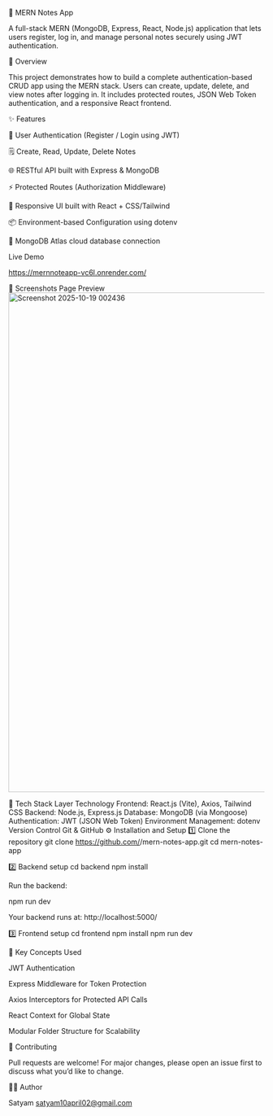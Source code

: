 📝 MERN Notes App

A full-stack MERN (MongoDB, Express, React, Node.js) application that lets users register, log in, and manage personal notes securely using JWT authentication.

🚀 Overview

This project demonstrates how to build a complete authentication-based CRUD app using the MERN stack.
Users can create, update, delete, and view notes after logging in.
It includes protected routes, JSON Web Token authentication, and a responsive React frontend.

✨ Features

🔐 User Authentication (Register / Login using JWT)

🗒️ Create, Read, Update, Delete Notes

🌐 RESTful API built with Express & MongoDB

⚡ Protected Routes (Authorization Middleware)

🎨 Responsive UI built with React + CSS/Tailwind

📦 Environment-based Configuration using dotenv

💾 MongoDB Atlas cloud database connection

Live Demo

https://mernnoteapp-vc6l.onrender.com/

📸 Screenshots 
Page	Preview
<img width="1898" height="982" alt="Screenshot 2025-10-19 002436" src="https://github.com/user-attachments/assets/9c0d6d91-bac5-440b-a6b0-99e1e7e9454c" />


🧩 Tech Stack
Layer	Technology
Frontend:	React.js (Vite), Axios, Tailwind CSS
Backend:	Node.js, Express.js
Database:	MongoDB (via Mongoose)
Authentication:	JWT (JSON Web Token)
Environment Management:	dotenv
Version Control	Git & GitHub
⚙️ Installation and Setup
1️⃣ Clone the repository
git clone https://github.com/<your-username>/mern-notes-app.git
cd mern-notes-app

2️⃣ Backend setup
cd backend
npm install

Run the backend:

npm run dev

Your backend runs at: http://localhost:5000/

3️⃣ Frontend setup
cd frontend
npm install
npm run dev

🧠 Key Concepts Used

JWT Authentication

Express Middleware for Token Protection

Axios Interceptors for Protected API Calls

React Context for Global State

Modular Folder Structure for Scalability


🤝 Contributing

Pull requests are welcome!
For major changes, please open an issue first to discuss what you’d like to change.

🧑‍💻 Author

Satyam
satyam10april02@gmail.com
